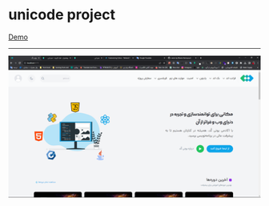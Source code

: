 # unicode project
<a href="https://unicode-ir.netlify.app/">Demo</a>

---
<a href="https://unicode-ir.netlify.app/"><img src="https://raw.githubusercontent.com/ramin-kp/unicode/main/public/images/unicode.png" /></a>
